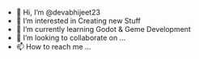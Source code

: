 - 👋 Hi, I’m @devabhijeet23
- 👀 I’m interested in Creating new Stuff
- 🌱 I’m currently learning Godot & Geme Development
- 💞️ I’m looking to collaborate on ...
- 📫 How to reach me ...

<!---
devabhijeet23/devabhijeet23 is a ✨ special ✨ repository because its `README.md` (this file) appears on your GitHub profile.
You can click the Preview link to take a look at your changes.
--->
